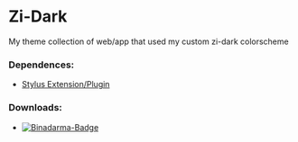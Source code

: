 # Zi-Dark
My theme collection of web/app that used my custom zi-dark colorscheme
### Dependences:
- [Stylus Extension/Plugin](https://github.com/openstyles/stylus)

### Downloads:

- [![Binadarma-Badge](https://img.shields.io/badge/install-binadarma-blue?style=flat-square&logo=github)](https://raw.githubusercontent.com/null2264/Zi-Dark/master/Web/Binadarma/bidar.user.css)
